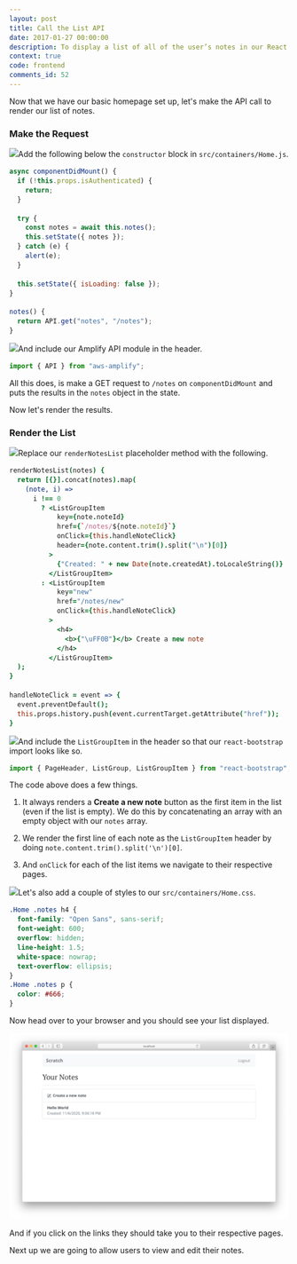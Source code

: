 ```yaml
---
layout: post
title: Call the List API
date: 2017-01-27 00:00:00
description: To display a list of all of the user’s notes in our React.js app, we are going to make a GET request to our serverless API backend using the AWS Amplify API module. We are also going to use the ListGroup and ListGroupItem React-Bootstrap components to render the list.
context: true
code: frontend
comments_id: 52
---
```


Now that we have our basic homepage set up, let's make the API call to render our list of notes.

### Make the Request

<img class="code-marker" src="/assets/s.png" />Add the following below the `constructor` block in `src/containers/Home.js`.

``` javascript
async componentDidMount() {
  if (!this.props.isAuthenticated) {
    return;
  }

  try {
    const notes = await this.notes();
    this.setState({ notes });
  } catch (e) {
    alert(e);
  }

  this.setState({ isLoading: false });
}

notes() {
  return API.get("notes", "/notes");
}
```

<img class="code-marker" src="/assets/s.png" />And include our Amplify API module in the header.

``` javascript
import { API } from "aws-amplify";
```

All this does, is make a GET request to `/notes` on `componentDidMount` and puts the results in the `notes` object in the state.

Now let's render the results.

### Render the List

<img class="code-marker" src="/assets/s.png" />Replace our `renderNotesList` placeholder method with the following.

``` coffee
renderNotesList(notes) {
  return [{}].concat(notes).map(
    (note, i) =>
      i !== 0
        ? <ListGroupItem
            key={note.noteId}
            href={`/notes/${note.noteId}`}
            onClick={this.handleNoteClick}
            header={note.content.trim().split("\n")[0]}
          >
            {"Created: " + new Date(note.createdAt).toLocaleString()}
          </ListGroupItem>
        : <ListGroupItem
            key="new"
            href="/notes/new"
            onClick={this.handleNoteClick}
          >
            <h4>
              <b>{"\uFF0B"}</b> Create a new note
            </h4>
          </ListGroupItem>
  );
}

handleNoteClick = event => {
  event.preventDefault();
  this.props.history.push(event.currentTarget.getAttribute("href"));
}
```

<img class="code-marker" src="/assets/s.png" />And include the `ListGroupItem` in the header so that our `react-bootstrap` import looks like so.

``` javascript
import { PageHeader, ListGroup, ListGroupItem } from "react-bootstrap";
```

The code above does a few things.

1. It always renders a **Create a new note** button as the first item in the list (even if the list is empty). We do this by concatenating an array with an empty object with our `notes` array.

2. We render the first line of each note as the `ListGroupItem` header by doing `note.content.trim().split('\n')[0]`.

3. And `onClick` for each of the list items we navigate to their respective pages.

<img class="code-marker" src="/assets/s.png" />Let's also add a couple of styles to our `src/containers/Home.css`.

``` css
.Home .notes h4 {
  font-family: "Open Sans", sans-serif;
  font-weight: 600;
  overflow: hidden;
  line-height: 1.5;
  white-space: nowrap;
  text-overflow: ellipsis;
}
.Home .notes p {
  color: #666;
}
```

Now head over to your browser and you should see your list displayed.

![Homepage list loaded screenshot](/assets/homepage-list-loaded.png)

And if you click on the links they should take you to their respective pages.

Next up we are going to allow users to view and edit their notes.
